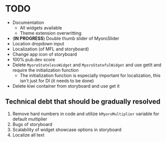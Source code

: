 # TODO

- Documentation
  - All widgets available
  - Theme extension overwritting
- (**IN PROGRESS**) Double thumb slider of MyoroSlider
- Location dropdown input
- Localization (of MFL and storyboard)
- Change app icon of storyboard
- 100% pub.dev score
- Delete `MyoroStatelessWidget` and `MyoroStatefulWidget` and use getIt and require the initialization function
  - The initialization function is especially important for localization, this isn't just for DI (it needs to be done)
- Delete kiwi container from storyboard and use get it

## Technical debt that should be gradually resolved

1. Remove hard numbers in code and utilize `kMyoroMultiplier` variable for default multiplier
2. Bugs of storyboard
3. Scalability of widget showcase options in storyboard
4. Localize all text
